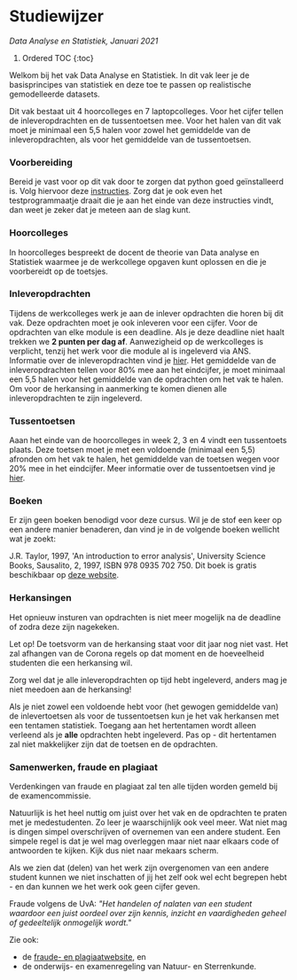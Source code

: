 # Studiewijzer<br>

*Data Analyse en Statistiek, Januari 2021*

1. Ordered TOC
{:toc}

Welkom bij het vak Data Analyse en Statistiek. In dit vak leer je de basisprincipes van statistiek en deze toe te passen op realistische gemodelleerde datasets. 

Dit vak bestaat uit 4 hoorcolleges en 7 laptopcolleges. Voor het cijfer tellen de inleveropdrachten en de tussentoetsen mee. Voor het halen van dit vak moet je minimaal een 5,5 halen voor zowel het gemiddelde van de inleveropdrachten, als voor het gemiddelde van de tussentoetsen. 

### Voorbereiding
Bereid je vast voor op dit vak door te zorgen dat python goed geïnstalleerd is. Volg hiervoor deze [instructies](/informatie/installatie).
Zorg dat je ook even het testprogrammaatje draait die je aan het einde van deze instructies vindt, dan weet je zeker dat je meteen aan de slag kunt. 

### Hoorcolleges

In hoorcolleges bespreekt de docent de theorie van Data analyse en Statistiek waarmee je de werkcollege opgaven kunt oplossen en die je voorbereidt op de toetsjes. 

### Inleveropdrachten
Tijdens de werkcolleges werk je aan de inlever opdrachten die horen bij dit vak. Deze opdrachten moet je ook inleveren voor een cijfer. Voor de opdrachten van elke module is een deadline. Als je deze deadline niet haalt trekken we **2 punten per dag af**. Aanwezigheid op de werkcolleges is verplicht, tenzij het werk voor die module al is ingeleverd via ANS.
Informatie over de inleveropdrachten vind je [hier](/informatie/inleveropdrachten). Het gemiddelde van de inleveropdrachten tellen voor 80% mee aan het eindcijfer, je moet minimaal een 5,5 halen voor het gemiddelde van de opdrachten om het vak te halen. Om voor de herkansing in aanmerking te komen dienen alle inleveropdrachten te zijn ingeleverd.

### Tussentoetsen
Aaan het einde van de hoorcolleges in week 2, 3 en 4 vindt een tussentoets plaats. Deze toetsen moet je met een voldoende (minimaal een 5,5) afronden om het vak te halen, het gemiddelde van de toetsen wegen voor 20% mee in het eindcijfer. Meer informatie over de tussentoetsen vind je [hier](/informatie/tussentoetsen). 


### Boeken
Er zijn geen boeken benodigd voor deze cursus. Wil je de stof een keer op een andere manier benaderen, dan vind je in de volgende boeken wellicht wat je zoekt:

J.R. Taylor, 1997, 'An introduction to error analysis', University Science Books, Sausalito, 2, 1997, ISBN 978 0935 702 750. Dit boek is gratis beschikbaar op [deze website](https://archive.org/details/TaylorJ.R.IntroductionToErrorAnalysis2ed/).


### Herkansingen
Het opnieuw insturen van opdrachten is niet meer mogelijk na de deadline of zodra deze zijn nagekeken.

Let op! De toetsvorm van de herkansing staat voor dit jaar nog niet vast. Het zal afhangen van de Corona regels op dat moment en de hoeveelheid studenten die een herkansing wil. 

Zorg wel dat je alle inleveropdrachten op tijd hebt ingeleverd, anders mag je niet meedoen aan de herkansing!

Als je niet zowel een voldoende hebt voor (het gewogen gemiddelde van) de inlevertoetsen als voor de tussentoetsen kun je het vak herkansen met een tentamen statistiek. Toegang aan het hertentamen wordt alleen verleend als je **alle** opdrachten hebt ingeleverd.
Pas op - dit hertentamen zal niet makkelijker zijn dat de toetsen en de opdrachten. 


### Samenwerken, fraude en plagiaat

Verdenkingen van fraude en plagiaat zal ten alle tijden worden gemeld bij de examencommissie.

Natuurlijk is het heel nuttig om juist over het vak en de opdrachten te praten met je medestudenten.
Zo leer je waarschijnlijk ook veel meer.
Wat niet mag is dingen simpel overschrijven of overnemen van een andere student.
Een simpele regel is dat je wel mag overleggen maar niet naar elkaars code of antwoorden te kijken.
Kijk dus niet naar mekaars scherm.

Als we zien dat (delen) van het werk zijn overgenomen van een andere student kunnen we
niet inschatten of jij het zelf ook wel echt begrepen hebt - en dan kunnen we
het werk ook geen cijfer geven.

Fraude volgens de UvA: *"Het handelen of nalaten van een student waardoor een
juist oordeel over zijn kennis, inzicht en vaardigheden geheel of gedeeltelijk
onmogelijk wordt."*

Zie ook:

* de [fraude- en plagiaatwebsite](http://www.uva.nl/plagiaat), en
* de onderwijs- en examenregeling van Natuur- en Sterrenkunde.
